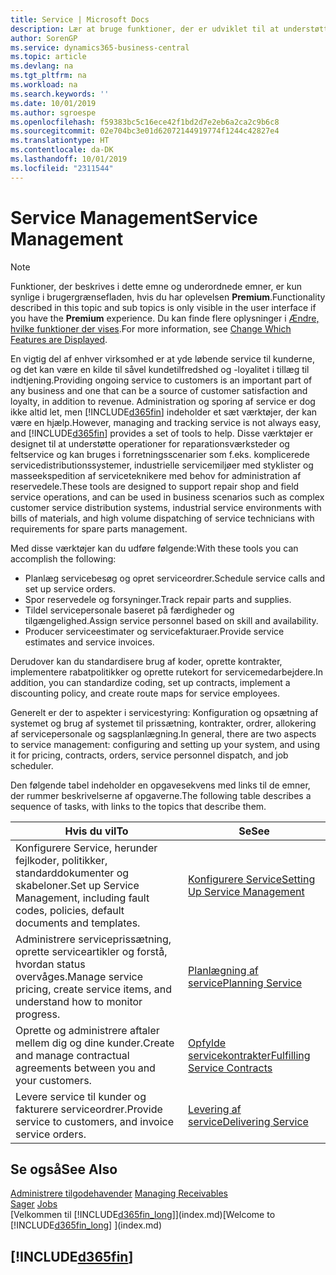 ```yaml
---
title: Service | Microsoft Docs
description: Lær at bruge funktioner, der er udviklet til at understøtte reparations- og teknisk service-handlinger.
author: SorenGP
ms.service: dynamics365-business-central
ms.topic: article
ms.devlang: na
ms.tgt_pltfrm: na
ms.workload: na
ms.search.keywords: ''
ms.date: 10/01/2019
ms.author: sgroespe
ms.openlocfilehash: f59383bc5c16ece42f1bd2d7e2eb6a2ca2c9b6c8
ms.sourcegitcommit: 02e704bc3e01d62072144919774f1244c42827e4
ms.translationtype: HT
ms.contentlocale: da-DK
ms.lasthandoff: 10/01/2019
ms.locfileid: "2311544"
---
```

# <a name="service-management"></a><span data-ttu-id="5523c-103">Service Management</span><span class="sxs-lookup"><span data-stu-id="5523c-103">Service Management</span></span>
> [!NOTE]
> <span data-ttu-id="5523c-104">Funktioner, der beskrives i dette emne og underordnede emner, er kun synlige i brugergrænsefladen, hvis du har oplevelsen **Premium**.</span><span class="sxs-lookup"><span data-stu-id="5523c-104">Functionality described in this topic and sub topics is only visible in the user interface if you have the **Premium** experience.</span></span> <span data-ttu-id="5523c-105">Du kan finde flere oplysninger i [Ændre, hvilke funktioner der vises](ui-experiences.md).</span><span class="sxs-lookup"><span data-stu-id="5523c-105">For more information, see [Change Which Features are Displayed](ui-experiences.md).</span></span>

<span data-ttu-id="5523c-106">En vigtig del af enhver virksomhed er at yde løbende service til kunderne, og det kan være en kilde til såvel kundetilfredshed og -loyalitet i tillæg til indtjening.</span><span class="sxs-lookup"><span data-stu-id="5523c-106">Providing ongoing service to customers is an important part of any business and one that can be a source of customer satisfaction and loyalty, in addition to revenue.</span></span> <span data-ttu-id="5523c-107">Administration og sporing af service er dog ikke altid let, men [!INCLUDE[d365fin](includes/d365fin_md.md)] indeholder et sæt værktøjer, der kan være en hjælp.</span><span class="sxs-lookup"><span data-stu-id="5523c-107">However, managing and tracking service is not always easy, and [!INCLUDE[d365fin](includes/d365fin_md.md)] provides a set of tools to help.</span></span> <span data-ttu-id="5523c-108">Disse værktøjer er designet til at understøtte operationer for reparationsværksteder og feltservice og kan bruges i forretningsscenarier som f.eks. komplicerede servicedistributionssystemer, industrielle servicemiljøer med styklister og masseekspedition af serviceteknikere med behov for administration af reservedele.</span><span class="sxs-lookup"><span data-stu-id="5523c-108">These tools are designed to support repair shop and field service operations, and can be used in business scenarios such as complex customer service distribution systems, industrial service environments with bills of materials, and high volume dispatching of service technicians with requirements for spare parts management.</span></span>  

 <span data-ttu-id="5523c-109">Med disse værktøjer kan du udføre følgende:</span><span class="sxs-lookup"><span data-stu-id="5523c-109">With these tools you can accomplish the following:</span></span>  

* <span data-ttu-id="5523c-110">Planlæg servicebesøg og opret serviceordrer.</span><span class="sxs-lookup"><span data-stu-id="5523c-110">Schedule service calls and set up service orders.</span></span>  
* <span data-ttu-id="5523c-111">Spor reservedele og forsyninger.</span><span class="sxs-lookup"><span data-stu-id="5523c-111">Track repair parts and supplies.</span></span>  
* <span data-ttu-id="5523c-112">Tildel servicepersonale baseret på færdigheder og tilgængelighed.</span><span class="sxs-lookup"><span data-stu-id="5523c-112">Assign service personnel based on skill and availability.</span></span>  
* <span data-ttu-id="5523c-113">Producer serviceestimater og servicefakturaer.</span><span class="sxs-lookup"><span data-stu-id="5523c-113">Provide service estimates and service invoices.</span></span>  

<span data-ttu-id="5523c-114">Derudover kan du standardisere brug af koder, oprette kontrakter, implementere rabatpolitikker og oprette rutekort for servicemedarbejdere.</span><span class="sxs-lookup"><span data-stu-id="5523c-114">In addition, you can standardize coding, set up contracts, implement a discounting policy, and create route maps for service employees.</span></span>  

<span data-ttu-id="5523c-115">Generelt er der to aspekter i servicestyring: Konfiguration og opsætning af systemet og brug af systemet til prissætning, kontrakter, ordrer, allokering af servicepersonale og sagsplanlægning.</span><span class="sxs-lookup"><span data-stu-id="5523c-115">In general, there are two aspects to service management: configuring and setting up your system, and using it for pricing, contracts, orders, service personnel dispatch, and job scheduler.</span></span>  

<span data-ttu-id="5523c-116">Den følgende tabel indeholder en opgavesekvens med links til de emner, der rummer beskrivelserne af opgaverne.</span><span class="sxs-lookup"><span data-stu-id="5523c-116">The following table describes a sequence of tasks, with links to the topics that describe them.</span></span>   

|<span data-ttu-id="5523c-117">**Hvis du vil**</span><span class="sxs-lookup"><span data-stu-id="5523c-117">**To**</span></span>|<span data-ttu-id="5523c-118">**Se**</span><span class="sxs-lookup"><span data-stu-id="5523c-118">**See**</span></span>|  
|------------|-------------|  
|<span data-ttu-id="5523c-119">Konfigurere Service, herunder fejlkoder, politikker, standarddokumenter og skabeloner.</span><span class="sxs-lookup"><span data-stu-id="5523c-119">Set up Service Management, including fault codes, policies, default documents and templates.</span></span>|[<span data-ttu-id="5523c-120">Konfigurere Service</span><span class="sxs-lookup"><span data-stu-id="5523c-120">Setting Up Service Management</span></span>](service-setup-service.md)|  
|<span data-ttu-id="5523c-121">Administrere serviceprissætning, oprette serviceartikler og forstå, hvordan status overvåges.</span><span class="sxs-lookup"><span data-stu-id="5523c-121">Manage service pricing, create service items, and understand how to monitor progress.</span></span>|[<span data-ttu-id="5523c-122">Planlægning af service</span><span class="sxs-lookup"><span data-stu-id="5523c-122">Planning Service</span></span>](service-plan-service.md)|  
|<span data-ttu-id="5523c-123">Oprette og administrere aftaler mellem dig og dine kunder.</span><span class="sxs-lookup"><span data-stu-id="5523c-123">Create and manage contractual agreements between you and your customers.</span></span>|[<span data-ttu-id="5523c-124">Opfylde servicekontrakter</span><span class="sxs-lookup"><span data-stu-id="5523c-124">Fulfilling Service Contracts</span></span>](service-fulfill-service-contracts.md)|  
|<span data-ttu-id="5523c-125">Levere service til kunder og fakturere serviceordrer.</span><span class="sxs-lookup"><span data-stu-id="5523c-125">Provide service to customers, and invoice service orders.</span></span>|[<span data-ttu-id="5523c-126">Levering af service</span><span class="sxs-lookup"><span data-stu-id="5523c-126">Delivering Service</span></span>](service-deliver-service.md)|  

## <a name="see-also"></a><span data-ttu-id="5523c-127">Se også</span><span class="sxs-lookup"><span data-stu-id="5523c-127">See Also</span></span>  
<span data-ttu-id="5523c-128">[Administrere tilgodehavender](receivables-manage-receivables.md) </span><span class="sxs-lookup"><span data-stu-id="5523c-128">[Managing Receivables](receivables-manage-receivables.md) </span></span>  
<span data-ttu-id="5523c-129">[Sager](projects-how-create-jobs.md) </span><span class="sxs-lookup"><span data-stu-id="5523c-129">[Jobs](projects-how-create-jobs.md) </span></span>  
<span data-ttu-id="5523c-130">[Velkommen til [!INCLUDE[d365fin_long](includes/d365fin_long_md.md)]](index.md)</span><span class="sxs-lookup"><span data-stu-id="5523c-130">[Welcome to [!INCLUDE[d365fin_long](includes/d365fin_long_md.md)] ](index.md)</span></span>

## [!INCLUDE[d365fin](includes/free_trial_md.md)]  
